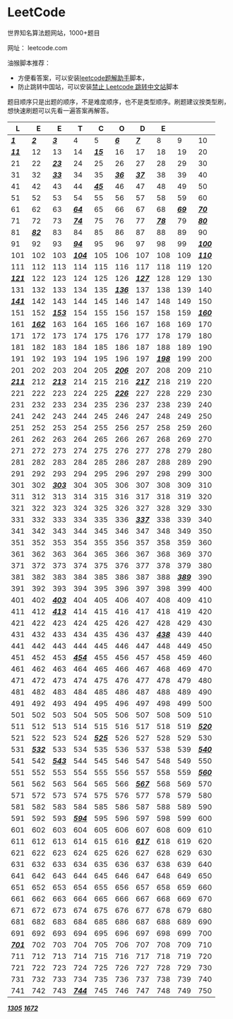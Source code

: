 # LeetCode

世界知名算法题网站，1000+题目

网址： leetcode.com

油猴脚本推荐：  
- 方便看答案，可以安装[leetcode题解助手](https://greasyfork.org/zh-CN/scripts/386679)脚本，  
- 防止跳转中国站，可以安装[禁止 Leetcode 跳转中文站](https://greasyfork.org/zh-CN/scripts/408371)脚本

题目顺序只是出题的顺序，不是难度顺序，也不是类型顺序。刷题建议按类型刷，想快速刷题可以先看一遍答案再解答。

|L|E|E|T|C|O|D|E|||
| ---- | ---- | ---- | ---- | ---- | ---- | ---- | ---- | ---- | ---- |
|[***1***](1)|[***2***](2)|[***3***](3)|4|5|[***6***](6)|[***7***](7)|8|9|10|
|[***11***](11)|12|13|14|[***15***](15)|16|17|18|19|20|
|21|22|[***23***](23)|24|25|26|27|28|29|30|
|31|32|[***33***](33)|34|35|[***36***](36)|[***37***](37)|38|39|40|
|41|42|43|44|[***45***](45)|46|47|48|49|50|
|51|52|53|54|55|56|57|58|59|60|
|61|62|63|[***64***](64)|65|66|67|68|[***69***](69)|[***70***](70)|
|71|72|73|[***74***](74)|75|76|77|[***78***](78)|79|[***80***](80)|
|81|[***82***](82)|83|84|85|86|87|88|89|90|
|91|92|93|[***94***](94)|95|96|97|98|99|[***100***](100)|
|101|102|103|[***104***](104)|105|106|107|108|109|[***110***](110)|
|111|112|113|114|115|116|117|118|119|120|
|[***121***](121)|122|123|124|125|126|[***127***](127)|128|129|130|
|131|132|133|134|135|[***136***](136)|137|138|139|140|
|[***141***](141)|142|143|144|145|146|147|148|149|150|
|151|152|[***153***](153)|154|155|156|157|158|159|[***160***](160)|
|161|[***162***](162)|163|164|165|166|167|168|169|170|
|171|172|173|174|175|176|177|178|179|180|
|181|182|183|184|185|186|187|188|189|190|
|191|192|193|194|195|196|197|[***198***](198)|199|200|
|201|202|203|204|205|[***206***](206)|207|208|209|210|
|[***211***](211)|212|[***213***](213)|214|215|216|[***217***](217)|218|219|220|
|221|222|223|224|225|[***226***](226)|227|228|229|230|
|231|232|233|234|235|236|237|238|239|240|
|241|242|243|244|245|246|247|248|249|250|
|251|252|253|254|255|256|257|258|259|260|
|261|262|263|264|265|266|267|268|269|270|
|271|272|273|274|275|276|277|278|279|280|
|281|282|283|284|285|286|287|288|289|290|
|291|292|293|294|295|296|297|298|299|300|
|301|302|[***303***](303)|304|305|306|307|308|309|310|
|311|312|313|314|315|316|317|318|319|320|
|321|322|323|324|325|326|327|328|329|330|
|331|332|333|334|335|336|[***337***](337)|338|339|340|
|341|342|343|344|345|346|347|348|349|350|
|351|352|353|354|355|356|357|358|359|360|
|361|362|363|364|365|366|367|368|369|370|
|371|372|373|374|375|376|377|378|379|380|
|381|382|383|384|385|386|387|388|[***389***](389)|390|
|391|392|393|394|395|396|397|398|399|400|
|401|402|[***403***](403)|404|405|406|407|408|409|410|
|411|412|[***413***](413)|414|415|416|417|418|419|420|
|421|422|423|424|425|426|427|428|429|430|
|431|432|433|434|435|436|437|[***438***](438)|439|440|
|441|442|443|444|445|446|447|448|449|450|
|451|452|453|[***454***](454)|455|456|457|458|459|460|
|461|462|463|464|465|466|467|468|469|470|
|471|472|473|474|475|476|477|478|479|480|
|481|482|483|484|485|486|487|488|489|490|
|491|492|493|494|495|496|497|498|499|500|
|501|502|503|504|505|506|507|508|509|510|
|511|512|513|514|515|516|517|518|519|[***520***](520)|
|521|522|523|524|[***525***](525)|526|527|528|529|530|
|531|[***532***](532)|533|534|535|536|537|538|539|[***540***](540)|
|541|542|[***543***](543)|544|545|546|547|548|549|550|
|551|552|553|554|555|556|557|558|559|[***560***](560)|
|561|562|563|564|565|566|[***567***](567)|568|569|570|
|571|572|573|574|575|576|577|578|579|580|
|581|582|583|584|585|586|587|588|589|590|
|591|592|593|[***594***](594)|595|596|597|598|599|600|
|601|602|603|604|605|606|607|608|609|610|
|611|612|613|614|615|616|[***617***](617)|618|619|620|
|621|622|623|624|625|626|627|628|629|630|
|631|632|633|634|635|636|637|638|639|640|
|641|642|643|644|645|646|647|648|649|650|
|651|652|653|654|655|656|657|658|659|660|
|661|662|663|664|665|666|667|668|669|670|
|671|672|673|674|675|676|677|678|679|680|
|681|682|683|684|685|686|687|688|689|690|
|691|692|693|694|695|696|697|698|699|700|
|[***701***](701)|702|703|704|705|706|707|708|709|710|
|711|712|713|714|715|716|717|718|719|720|
|721|722|723|724|725|726|727|728|729|730|
|731|732|733|734|735|736|737|738|739|740|
|741|742|743|[***744***](744)|745|746|747|748|749|750|

[***1305***](1305) [***1672***](1672) 